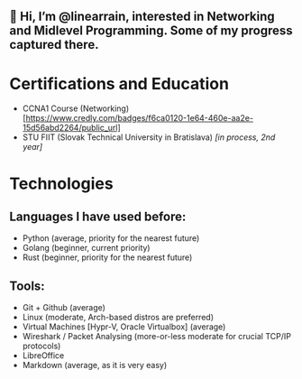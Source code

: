 ## 👋 Hi, I’m @linearrain, interested in Networking and Midlevel Programming. Some of my progress captured there.

# Certifications and Education

- CCNA1 Course (Networking) [https://www.credly.com/badges/f6ca0120-1e64-460e-aa2e-15d56abd2264/public_url]
- STU FIIT (Slovak Technical University in Bratislava) *\[in process, 2nd year\]*

# Technologies

## Languages I have used before:
- Python (average, priority for the nearest future)
- Golang (beginner, current priority)
- Rust (beginner, priority for the nearest future)
<!--- - JavaScript (average) --->

## Tools:

- Git + Github (average)
- Linux (moderate, Arch-based distros are preferred)
- Virtual Machines [Hypr-V, Oracle Virtualbox] (average)
- Wireshark / Packet Analysing (more-or-less moderate for crucial TCP/IP protocols)
- LibreOffice
- Markdown (average, as it is very easy)

<!---
linearrain/linearrain is a ✨ special ✨ repository because its `README.md` (this file) appears on your GitHub profile.
You can click the Preview link to take a look at your changes.
--->
